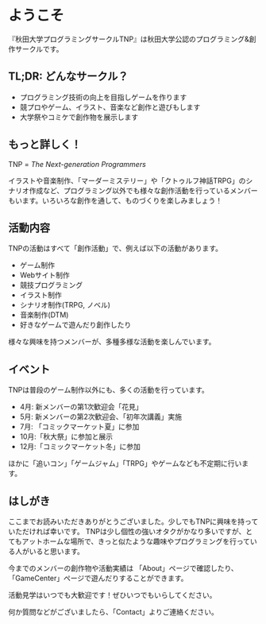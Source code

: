 # ようこそ

『秋田大学プログラミングサークルTNP』は秋田大学公認のプログラミング&創作サークルです。

## TL;DR: どんなサークル？

- プログラミング技術の向上を目指しゲームを作ります
- 競プロやゲーム、イラスト、音楽など創作と遊びもします
- 大学祭やコミケで創作物を展示します

## もっと詳しく！

<!-- (ここにロゴを載せる) --->
TNP = *The Next-generation Programmers*

イラストや音楽制作、「マーダーミステリー」や「クトゥルフ神話TRPG」のシナリオ作成など、プログラミング以外でも様々な創作活動を行っているメンバーもいます。いろいろな創作を通して、ものづくりを楽しみましょう！

## 活動内容

TNPの活動はすべて「創作活動」で、例えば以下の活動があります。

- ゲーム制作
- Webサイト制作
- 競技プログラミング
- イラスト制作
- シナリオ制作(TRPG, ノベル)
- 音楽制作(DTM)
- 好きなゲームで遊んだり創作したり

様々な興味を持つメンバーが、多種多様な活動を楽しんでいます。

<!-- 横スクロールするアルバムがあればかっこいいよね -->

## イベント

TNPは普段のゲーム制作以外にも、多くの活動を行っています。

- 4月: 新メンバーの第1次歓迎会「花見」
- 5月: 新メンバーの第2次歓迎会、「初年次講義」実施
- 7月: 「コミックマーケット夏」に参加
- 10月:「秋大祭」に参加と展示
- 12月:「コミックマーケット冬」に参加

ほかに「追いコン」「ゲームジャム」「TRPG」やゲームなども不定期に行います。

## はしがき

ここまでお読みいただきありがとうございました。少しでもTNPに興味を持っていただければ幸いです。
TNPは少し個性の強いオタクがかなり多いですが、とてもアットホームな場所で、きっと似たような趣味やプログラミングを行っている人がいると思います。
<!-- リンクを載せる -->
今までのメンバーの創作物や活動実績は 「About」ページで確認したり、「GameCenter」ページで遊んだりすることができます。

活動見学はいつでも大歓迎です！ぜひいつでもいらしてください。

<!-- リンクを載せる -->

何か質問などがございましたら、「Contact」よりご連絡ください。

